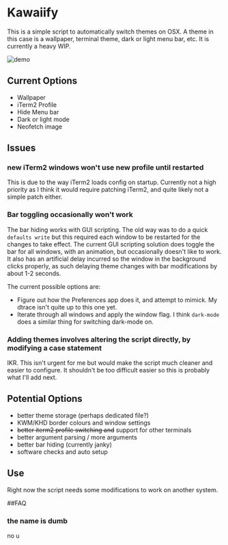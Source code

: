# Kawaiify

This is a simple script to automatically switch themes on OSX.
A theme in this case is a wallpaper, terminal theme, dark or
light menu bar, etc. It is currently a heavy WIP.

![demo](script-demo.gif)

## Current Options
* Wallpaper
* iTerm2 Profile
* Hide Menu bar
* Dark or light mode
* Neofetch image

## Issues
### new iTerm2 windows won't use new profile until restarted
This is due to the way iTerm2 loads config on startup. Currently not a high
priority as I think it would require patching iTerm2, and quite likely not a
simple patch either.

### Bar toggling occasionally won't work
The bar hiding works with GUI scripting. The old way was to do a 
quick `defaults write` but this required each window to be restarted for the
changes to take effect. The current GUI scripting solution does toggle the bar
for all windows, with an animation, but occasionally doesn't like to work. It
also has an artificial delay incurred so the window in the background clicks
properly, as such delaying theme changes with bar modifications by about 1-2
seconds.

The current possible options are:
* Figure out how the Preferences app does it, and attempt to mimick. My dtrace isn't quite
up to this one yet.
* Iterate through all windows and apply the window flag. I think `dark-mode`
does a similar thing for switching dark-mode on.

### Adding themes involves altering the script directly, by modifying a case statement
IKR. This isn't urgent for me but would make the script much cleaner and
easier to configure. It shouldn't be too difficult easier so this is probably
what I'll add next.

## Potential Options
* better theme storage (perhaps dedicated file?)
* KWM/KHD border colours and window settings
* ~~better iterm2 profile switching and~~ support for other terminals
* better argument parsing / more arguments
* better bar hiding (currently janky)
* software checks and auto setup

## Use
Right now the script needs some modifications to work on another system.

##FAQ
### the name is dumb
no u
